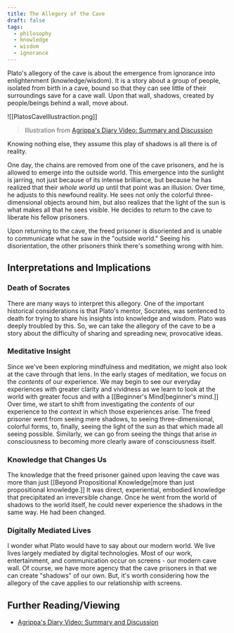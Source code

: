 ```yaml
---
title: The Allegory of the Cave
draft: false
tags:
  - philosophy
  - knowledge
  - wisdom
  - ignorance
---
```

Plato's allegory of the cave is about the emergence from ignorance into enlightenment (knowledge/wisdom). It is a story about a group of people, isolated from birth in a cave, bound so that they can see little of their surroundings save for a cave wall. Upon that wall, shadows, created by people/beings behind a wall, move about.

![[PlatosCaveIllustraction.png]]
> Illustration from [Agrippa's Diary Video: Summary and Discussion](https://www.youtube.com/watch?v=4nHj3gL_JN0)

Knowing nothing else, they assume this play of shadows is all there is of reality. 

One day, the chains are removed from one of the cave prisoners, and he is allowed to emerge into the outside world. This emergence into the sunlight is jarring, not just because of its intense brilliance, but because he has realized that their *whole world* up until that point was an illusion. Over time, he adjusts to this newfound reality. He sees not only the colorful three-dimensional objects around him, but also realizes that the light of the sun is what makes all that he sees visible. He decides to return to the cave to liberate his fellow prisoners. 

Upon returning to the cave, the freed prisoner is disoriented and is unable to communicate what he saw in the "outside world." Seeing his disorientation, the other prisoners think there's something wrong with him. 

## Interpretations and Implications
### Death of Socrates
There are many ways to interpret this allegory. One of the important historical considerations is that Plato's mentor, Socrates, was sentenced to death for trying to share his insights into knowledge and wisdom. Plato was deeply troubled by this. So, we can take the allegory of the cave to be a story about the difficulty of sharing and spreading new, provocative ideas. 

### Meditative Insight
Since we've been exploring mindfulness and meditation, we might also look at the cave through that lens. In the early stages of meditation, we focus on the *contents* of our experience. We may begin to see our everyday experiences with greater clarity and vividness as we learn to look at the world with greater focus and with a [[Beginner's Mind|beginner's mind.]] Over time, we start to shift from investigating the *contents* of our experience to the *context* in which those experiences arise. The freed prisoner went from seeing mere shadows, to seeing three-dimensional, colorful forms, to, finally, seeing the light of the sun as that which made all seeing possible. Similarly, we can go from seeing the things that arise *in* consciousness to becoming more clearly aware of consciousness itself. 

### Knowledge that Changes Us
The knowledge that the freed prisoner gained upon leaving the cave was more than just [[Beyond Propositional Knowledge|more than just propositional knowledge.]] It was direct, experiential, embodied knowledge that precipitated an irreversible change. Once he went from the world of shadows to the world itself, he could never experience the shadows in the same way. He had been changed. 

### Digitally Mediated Lives
I wonder what Plato would have to say about our modern world. We live lives largely mediated by digital technologies. Most of our work, entertainment, and communication occur on screens - our modern cave wall. Of course, we have more agency that the cave prisoners in that we can create "shadows" of our own. But, it's worth considering how the allegory of the cave applies to our relationship with screens. 

## Further Reading/Viewing
- [Agrippa's Diary Video: Summary and Discussion](https://www.youtube.com/watch?v=4nHj3gL_JN0)
